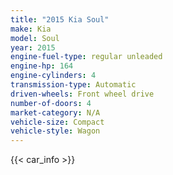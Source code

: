 ```yaml
---
title: "2015 Kia Soul"
make: Kia
model: Soul
year: 2015
engine-fuel-type: regular unleaded
engine-hp: 164
engine-cylinders: 4
transmission-type: Automatic
driven-wheels: Front wheel drive
number-of-doors: 4
market-category: N/A
vehicle-size: Compact
vehicle-style: Wagon
---
```


{{< car_info >}}
